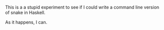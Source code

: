 This is a a stupid experiment to see if I could write a command 
line version of snake in Haskell. 

As it happens, I can. 
